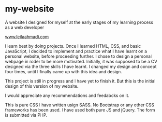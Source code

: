 # my-website
A website I designed for myself at the early stages of my learning process as a web developer 

www.leilaahmadi.com

I learn best by doing projects. Once I learned HTML, CSS, and basic JavaScript, I decided to implement and practice what I have learnt on a personal website, before proceeding further. I chose to design a personal webpage in roder to be more motivated. Initially, it was supposed to be a CV designed via the three skills I have learnt. I changed my design and concept four times, until I finally came up with this idea and design.

This project is still in progress and I have yet to finish it. But this is the initial design of this version of my website.

I would appreciate any recommendations and feedabcks on it.

This is pure CSS I have written usign SASS. No Bootstrap or any other CSS frameworks has been used.
I have used both pure JS and jQuery.
The form is submitted via PHP.
